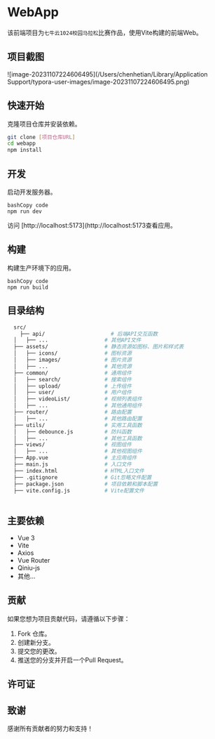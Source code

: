 # WebApp

该前端项目为`七牛云1024校园马拉松`比赛作品，使用Vite构建的前端Web。

## 项目截图

![image-20231107224606495](/Users/chenhetian/Library/Application Support/typora-user-images/image-20231107224606495.png)

## 快速开始

克隆项目仓库并安装依赖。

```bash
git clone [项目仓库URL]
cd webapp
npm install
```

## 开发

启动开发服务器。

```
bashCopy code
npm run dev
```

访问 [http://localhost:5173](http://localhost:5173查看应用。

## 构建

构建生产环境下的应用。

```
bashCopy code
npm run build
```

## 目录结构


```bash
  src/
	├── api/                     # 后端API交互函数
  │   ├── ...                  # 其他API文件
  ├── assets/                  # 静态资源如图标、图片和样式表
  │   ├── icons/               # 图标资源
  │   ├── images/              # 图片资源
  │   ├── ...                  # 其他资源
  ├── common/                  # 通用组件
  │   ├── search/              # 搜索组件
  │   ├── upload/              # 上传组件
  │   ├── user/                # 用户组件
  │   ├── videoList/           # 视频列表组件
  │   ├── ...                  # 其他通用组件
  ├── router/                  # 路由配置
  │   ├── ...                  # 其他路由配置
  ├── utils/                   # 实用工具函数
  │   ├── debounce.js          # 防抖函数
  │   ├── ...                  # 其他工具函数
  ├── views/                   # 视图组件
  │   ├── ...                  # 其他视图组件
  ├── App.vue                  # 主应用组件
  ├── main.js                  # 入口文件
  ├── index.html               # HTML入口文件
  ├── .gitignore               # Git忽略文件配置
  ├── package.json             # 项目依赖和脚本配置
  ├── vite.config.js           # Vite配置文件
  
```

## 主要依赖

- Vue 3
- Vite
- Axios
- Vue Router
- Qiniu-js
- 其他...



## 贡献

如果您想为项目贡献代码，请遵循以下步骤：

1. Fork 仓库。
2. 创建新分支。
3. 提交您的更改。
4. 推送您的分支并开启一个Pull Request。

## 许可证



## 致谢

感谢所有贡献者的努力和支持！
